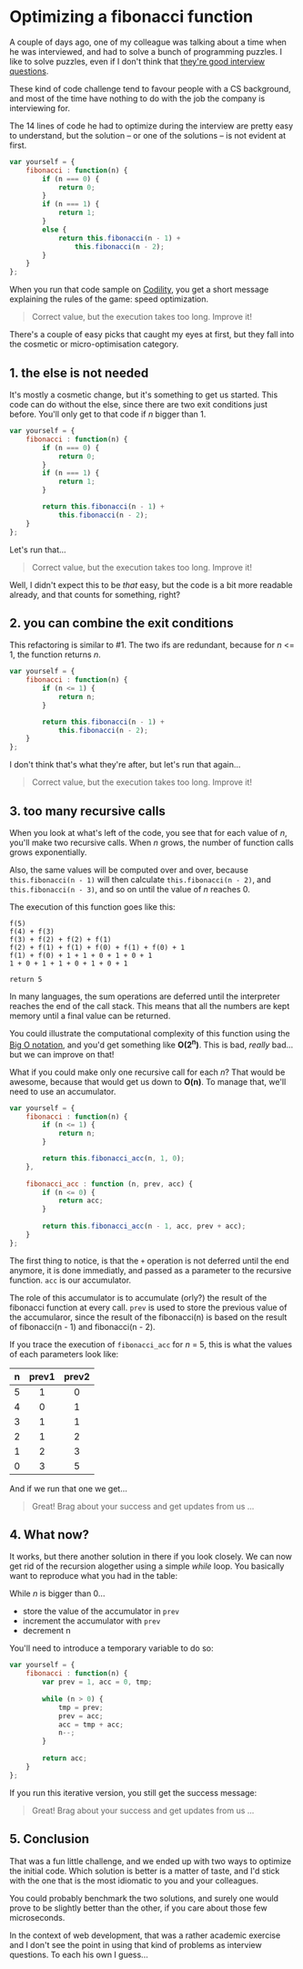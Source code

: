 # Optimizing a fibonacci function

A couple of days ago, one of my colleague was talking about a time when he was interviewed, and had to solve a bunch of programming puzzles. I like to solve puzzles, even if I don't think that [they're good interview questions](https://zachholman.com/posts/startup-interviewing-is-fucked/).

These kind of code challenge tend to favour people with a CS background, and most of the time have nothing to do with the job the company is interviewing for.

The 14 lines of code he had to optimize during the interview are pretty easy to understand, but the solution – or one of the solutions – is not evident at first.

```js
var yourself = {
    fibonacci : function(n) {
        if (n === 0) {
            return 0;
        }
        if (n === 1) {
            return 1;
        }
        else {
            return this.fibonacci(n - 1) +
                this.fibonacci(n - 2);
        }
    }
};
```

When you run that code sample on [Codility](https://codility.com/programmers/), you get a short message explaining the rules of the game: speed optimization.

> Correct value, but the execution takes too long. Improve it!

There's a couple of easy picks that caught my eyes at first, but they fall into the cosmetic or micro-optimisation category.


## 1. the else is not needed

It's mostly a cosmetic change, but it's something to get us started. This code can do without the else, since there are two exit conditions just before. You'll only get to that code if *n* bigger than 1.

```js
var yourself = {
    fibonacci : function(n) {
        if (n === 0) {
            return 0;
        }
        if (n === 1) {
            return 1;
        }

        return this.fibonacci(n - 1) +
            this.fibonacci(n - 2);
    }
};
```

Let's run that...

> Correct value, but the execution takes too long. Improve it!

Well, I didn't expect this to be *that* easy, but the code is a bit more readable already, and that counts for something, right?


## 2. you can combine the exit conditions

This refactoring is similar to #1. The two ifs are redundant, because for *n* <= 1, the function returns *n*.

```js
var yourself = {
    fibonacci : function(n) {
        if (n <= 1) {
            return n;
        }

        return this.fibonacci(n - 1) +
            this.fibonacci(n - 2);
    }
};
```

I don't think that's what they're after, but let's run that again...

> Correct value, but the execution takes too long. Improve it!


## 3. too many recursive calls

When you look at what's left of the code, you see that for each value of *n*, you'll make two recursive calls. When *n* grows, the number of function calls grows exponentially.

Also, the same values will be computed over and over, because `this.fibonacci(n - 1)` will then calculate `this.fibonacci(n - 2)`, and `this.fibonacci(n - 3)`, and so on until the value of *n* reaches 0.

The execution of this function goes like this:

```
f(5)
f(4) + f(3)
f(3) + f(2) + f(2) + f(1)
f(2) + f(1) + f(1) + f(0) + f(1) + f(0) + 1
f(1) + f(0) + 1 + 1 + 0 + 1 + 0 + 1
1 + 0 + 1 + 1 + 0 + 1 + 0 + 1

return 5
```

In many languages, the sum operations are deferred until the interpreter reaches the end of the call stack. This means that all the numbers are kept memory until a final value can be returned.

You could illustrate the computational complexity of this function using the [Big O notation](https://en.wikipedia.org/wiki/Big_O_notation), and you'd get something like **O(2<sup>n</sup>)**. This is bad, *really* bad... but we can improve on that!

What if you could make only one recursive call for each *n*? That would be awesome, because that would get us down to **O(n)**. To manage that, we'll need to use an accumulator.

```js
var yourself = {
    fibonacci : function(n) {
        if (n <= 1) {
            return n;
        }

        return this.fibonacci_acc(n, 1, 0);
    },
    
    fibonacci_acc : function (n, prev, acc) {
        if (n <= 0) {
            return acc;
        }
         
        return this.fibonacci_acc(n - 1, acc, prev + acc);
    }
};
```

The first thing to notice, is that the `+` operation is not deferred until the end anymore, it is done immediatly, and passed as a parameter to the recursive function. `acc` is our accumulator.

The role of this accumulator is to accumulate (orly?) the result of the fibonacci function at every call. `prev` is used to store the previous value of the accumularor, since the result of the fibonacci(n) is based on the result of fibonacci(n - 1) and fibonacci(n - 2).

If you trace the execution of `fibonacci_acc` for *n* = 5, this is what the values of each parameters look like:

| n | prev1 | prev2 |
| :---: | :---: | :---: |
| 5 | 1 | 0 |
| 4 | 0 | 1 |
| 3 | 1 | 1 |
| 2 | 1 | 2 |
| 1 | 2 | 3 |
| 0 | 3 | 5 |

And if we run that one we get...

> Great! Brag about your success and get updates from us ...


## 4. What now?

It works, but there another solution in there if you look closely. We can now get rid of the recursion alogether using a simple *while* loop. You basically want to reproduce what you had in the table:

While *n* is bigger than 0...
- store the value of the accumulator in `prev`
- increment the accumulator with `prev`
- decrement n

You'll need to introduce a temporary variable to do so:

```js
var yourself = {
    fibonacci : function(n) {
        var prev = 1, acc = 0, tmp;
        
        while (n > 0) {
            tmp = prev;
            prev = acc;
            acc = tmp + acc;
            n--;
        }
        
        return acc;
    }
};
```

If you run this iterative version, you still get the success message:

> Great! Brag about your success and get updates from us ...


## 5. Conclusion

That was a fun little challenge, and we ended up with two ways to optimize the initial code. Which solution is better is a matter of taste, and I'd stick with the one that is the most idiomatic to you and your colleagues.

You could probably benchmark the two solutions, and surely one would prove to be slightly better than the other, if you care about those few microseconds.

In the context of web development, that was a rather academic exercise and I don't see the point in using that kind of problems as interview questions. To each his own I guess...
